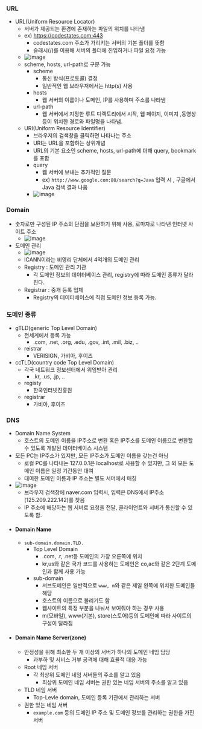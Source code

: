 ### URL
- URL(Uniform Resource Locator)
  - 서버가 제공되는 환경에 존재하는 파일의 위치를 나타냄
  - ex) https://codestates.com:443
    - codestates.com 주소가 가리키는 서버의 기본 폴더를 뜻함
    - 슬래시(/)를 이용해 서버의 폴더에 진입하거나 파일 요청 가능
  - ![image](https://user-images.githubusercontent.com/102513932/193194453-099bee46-8870-426e-a096-15bf96e2a94f.png)
  - scheme, hosts, url-path로 구분 가능
    - scheme
      - 통신 방식(프로토콜) 결정
      - 일반적인 웹 브라우저에서는 http(s) 사용
    - hosts
      - 웹 서버의 이름이나 도메인, IP를 사용하며 주소를 나타냄
    - url-path
      - 웹 서버에서 지정한 루트 디렉토리에서 시작, 웹 페이지, 이미지 ,동영상 등이 위치한 경로와 파일명을 나타냄.
  - URI(Uniform Resource Identifier)
    - 브라우저의 검색창을 클릭하면 나타나는 주소
    - URI는 URL을 포함하는 상위개념
    - URL의 기본 요소인 scheme, hosts, url-path에 더해 query, bookmark를 포함
    - query
      - 웹 서버에 보내는 추가적인 질문
      - ex) ```http://www.google.com:80/search?q=Java``` 입력 시 , 구글에서 Java 검색 결과 나옴
    - ![image](https://user-images.githubusercontent.com/102513932/193195146-52450c21-1975-409b-bd77-9604deec78d2.png)

### Domain
- 숫자로만 구성된 IP 주소의 단점을 보완하기 위해 사용, 로마자로 나타낸 인터넷 사이트 주소
  - ![image](https://user-images.githubusercontent.com/102513932/193195325-6506de43-086b-4269-aa74-2e3eb6b61b2d.png)
- 도메인 관리
  - ![image](https://user-images.githubusercontent.com/102513932/193195599-83e9531b-34ab-45ff-9f26-197e9e4b2c8b.png)
  - ICANN이라는 비영리 단체에서 4억개의 도메인 관리
  - Registry : 도메인 관리 기관
    - 각 도메인 정보의 데이터베이스 관리, registry에 따라 도메인 종류가 달라진다.
  - Registrar : 중개 등록 업체
    - Registry의 데이터베이스에 직접 도메인 정보 등록 가능.

### 도메인 종류
- gTLD(generic Top Level Domain)
  - 전세계에서 등록 가능
    - .com, .net, .org, .edu, .gov, .int, .mil, .biz, ..
  - reistrar
    - VERISIGN, 가비아, 후이즈
- ccTLD(country code Top Level Domain)
  - 각국 네트워크 정보센터에서 위임받아 관리
    - .kr, .us, .jp, ..
  - registy
    - 한국인터넷진흥원
  - registrar
    - 가비아, 후이즈


### DNS
- Domain Name System
  - 호스트의 도메인 이름을 IP주소로 변환 혹은 IP주소를 도메인 이름으로 변환할 수 있도록 개발된 데이터베이스 시스템
- 모든 PC는 IP주소가 있지만, 모든 IP주소가 도메인 이름을 갖는건 아님
  - 로컬 PC를 나타내는 127.0.0.1은 localhost로 사용할 수 있지만, 그 외 모든 도메인 이름은 일정 기간동안 대여
  - 대여한 도메인 이름과 IP 주소는 별도 서머에서 매칭
- ![image](https://user-images.githubusercontent.com/102513932/193202810-06de3ba7-d497-4811-ab74-1676e7eeb75c.png)
  - 브라우저 검색창에 naver.com 입력시, 입력은 DNS에서 IP주소(125.209.222.142)를 찾음
  - IP 주소에 해당하는 웹 서버로 요청을 전달, 클라이언트와 서버가 통신할 수 있도록 함.
- #### Domain Name
  - ```sub-domain.domain.TLD.```
    - Top Level Domain
      - .com, .r, .net등 도메인의 가장 오른쪽에 위치
      - kr,us와 같은 국가 코드를 사용하는 도메인은 co,ac와 같은 2단계 도메인과 함께 사용 가능
    - sub-domain
      - 서브도메인은 일반적으로 `www, m`와 같은 제일 왼쪽에 위치한 도메인들 해당
      - 호스트의 이름으로 불리기도 함
      - 웹사이트의 특정 부분을 나눠서 보여줘야 하는 경우 사용 
      - m(모바일), www(기본), store(스토어)등의 도메인에 따라 사이트의 구성이 달라짐
- #### Domain Name Server(zone)
  - 안정성을 위해 최소한 두 개 이상의 서버가 하나의 도메인 네임 담당
    - 과부하 및 서비스 거부 공격에 대해 효율적 대응 가능
  - Root 네임 서버
    - 각 최상위 도메인 네임 서버들의 주소를 알고 있음
      - 최상위 도메인 네임 서버는 권한 있는 네임 서버의 주소를 알고 있음
  - TLD 네임 서버
    - Top-Levle domain, 도메인 등록 기관에서 관리하는 서버
  - 권한 있는 네임 서버
    - `example.com` 등의 도메인 IP 주소 및 도메인 정보를 관리하는 권한을 가진 서버
